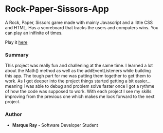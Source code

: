 # Rock-Paper-Sissors-App

A Rock, Paper, Sissors game made with mainly Javascript and a little CSS and HTML. Has a scoreboard that tracks the users and computers wins. You can play an inifinite of times.

Play it [here](https://mray2k4.github.io/Rock-Paper-Sissors-App/)



### Summary
This project was really fun and challening at the same time. I learned a lot about the Math() method as well as the addEventListeners while building this app. The tough part for me was putting them together to get them to work. As I got deeper into the project things started getting a bit easier... meaning I was able to debug and problem solve faster once I got a rythme of how the code was supposed to work. With each project I see my skills improving from the previous one which makes me look forward to the next project.

### Author
* **Marque Ray** - Software Developer Student
